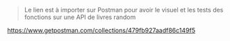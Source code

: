 <blockquote>Le lien est à importer sur Postman pour avoir le visuel et les tests des fonctions sur une API de livres random</blockquote>

https://www.getpostman.com/collections/479fb927aadf86c149f5